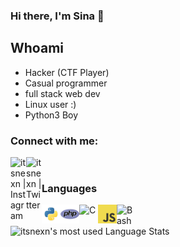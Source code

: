 ### Hi there, I'm Sina 👋

## Whoami
- Hacker (CTF Player)
- Casual programmer
- full stack web dev
- Linux user :)
- Python3 Boy


### Connect with me:

[<img align="left" alt="itsnexn | Instagram" width="25px" src="https://cdn.jsdelivr.net/npm/simple-icons@v3/icons/instagram.svg" />][instagram]
[<img align="left" alt="itsnexn | Twitter" width="25px" src="https://theshillongtimes.com/wp-content/uploads/2020/10/twitter-logo.png" />][Twitter]

<br />

### Languages

<img align="left" alt="Python" width="30px" src="https://raw.githubusercontent.com/github/explore/80688e429a7d4ef2fca1e82350fe8e3517d3494d/topics/python/python.png" />
<img align="left" alt="PHP" width="30px" src="https://raw.githubusercontent.com/github/explore/ccc16358ac4530c6a69b1b80c7223cd2744dea83/topics/php/php.png" />
<img align="left" alt="C" width="30px" src="https://www.britefish.net/wp-content/uploads/2019/07/logo-c-1.png" />
<img align="left" alt="JavaScript" width="30px" src="https://raw.githubusercontent.com/github/explore/80688e429a7d4ef2fca1e82350fe8e3517d3494d/topics/javascript/javascript.png" />
<img align="left" alt="Bash" width="30px" src="https://upload.wikimedia.org/wikipedia/commons/thumb/a/a3/Bash_Logo_White.svg/1200px-Bash_Logo_White.svg.png" />
<br />
<br />
&nbsp;

<img align="left" alt="itsnexn's most used Language Stats" src="https://github-readme-stats.vercel.app/api/top-langs/?username=anuraghazra&layout=compact" />

<br />
&nbsp;
&nbsp;


[instagram]: https://instagram.com/itsnexn
[Twitter]: https://twitter.com/itsnexn
